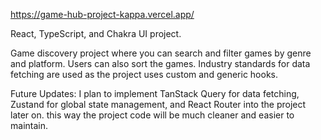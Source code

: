 https://game-hub-project-kappa.vercel.app/

React, TypeScript, and Chakra UI project.

Game discovery project where you can search and filter games by genre and platform. Users can also sort the games. Industry standards for data fetching are used as the project uses custom and generic hooks.

Future Updates:
I plan to implement TanStack Query for data fetching, Zustand for global state management, and React Router into the project later on.
this way the project code will be much cleaner and easier to maintain.
